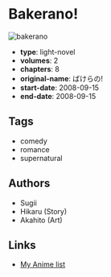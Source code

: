 # Bakerano!

![bakerano](https://cdn.myanimelist.net/images/manga/3/126391.jpg)

-   **type**: light-novel
-   **volumes**: 2
-   **chapters**: 8
-   **original-name**: ばけらの!
-   **start-date**: 2008-09-15
-   **end-date**: 2008-09-15

## Tags

-   comedy
-   romance
-   supernatural

## Authors

-   Sugii
-   Hikaru (Story)
-   Akahito (Art)

## Links

-   [My Anime list](https://myanimelist.net/manga/52253/Bakerano)
